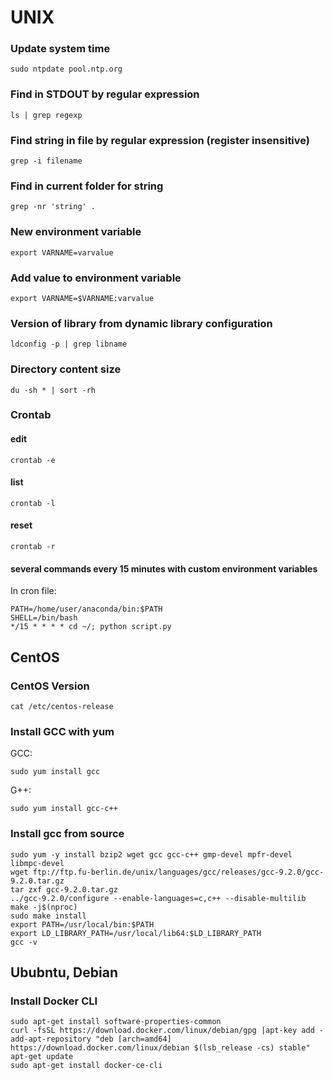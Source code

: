 # UNIX
### Update system time  
```
sudo ntpdate pool.ntp.org
```
### Find in STDOUT by regular expression
```
ls | grep regexp
```

### Find string in file by regular expression (register insensitive)
```
grep -i filename
```
### Find in current folder for string
```
grep -nr 'string' .
```

### New environment variable
```
export VARNAME=varvalue
```

### Add value to environment variable
```
export VARNAME=$VARNAME:varvalue
```

### Version of library from dynamic library configuration
```
ldconfig -p | grep libname
```
### Directory content size
```du -sh * | sort -rh```

### Crontab
#### edit
```
crontab -e
```
#### list
```
crontab -l
```
#### reset
```
crontab -r
```
#### several commands every 15 minutes with custom environment variables
In cron file:  
```
PATH=/home/user/anaconda/bin:$PATH
SHELL=/bin/bash
*/15 * * * * cd ~/; python script.py
```

## CentOS
### CentOS Version
```
cat /etc/centos-release
```

### Install GCC with yum
GCC:
```
sudo yum install gcc
```
G++:  
```
sudo yum install gcc-c++
```

### Install gcc from source
```
sudo yum -y install bzip2 wget gcc gcc-c++ gmp-devel mpfr-devel libmpc-devel  
wget ftp://ftp.fu-berlin.de/unix/languages/gcc/releases/gcc-9.2.0/gcc-9.2.0.tar.gz  
tar zxf gcc-9.2.0.tar.gz  
../gcc-9.2.0/configure --enable-languages=c,c++ --disable-multilib  
make -j$(nproc)  
sudo make install  
export PATH=/usr/local/bin:$PATH  
export LD_LIBRARY_PATH=/usr/local/lib64:$LD_LIBRARY_PATH  
gcc -v
```

## Ububntu, Debian
### Install Docker CLI
```
sudo apt-get install software-properties-common  
curl -fsSL https://download.docker.com/linux/debian/gpg |apt-key add -  
add-apt-repository "deb [arch=amd64] https://download.docker.com/linux/debian $(lsb_release -cs) stable"  
apt-get update  
sudo apt-get install docker-ce-cli  
```

